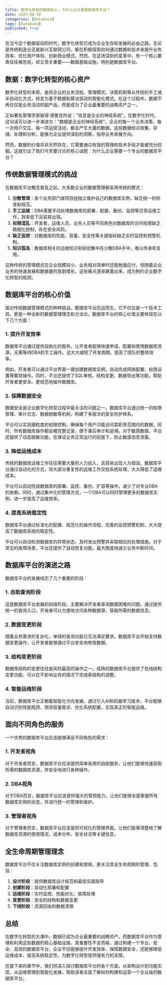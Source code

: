 ```yaml
---
title: 数字化转型的数据核心: 为什么企业需要数据库平台？
date: 2025-08-30
categories: [Database]
tags: [database]
published: true
---
```

在当今这个数据驱动的时代，数字化转型已成为企业生存和发展的必由之路。无论是传统制造业还是新兴互联网公司，都在积极探索如何通过数据和技术来提升业务效率、优化用户体验、创新商业模式。然而，在这场深刻的变革中，有一个核心要素往往被忽视，却又至关重要——数据基础设施，特别是数据库平台。

## 数据：数字化转型的核心资产

数字化转型的本质，是将企业的业务流程、管理模式、决策机制等从传统的手工或半自动化方式，转变为基于数据和算法驱动的智能化模式。在这个过程中，数据不再仅仅是业务活动的副产品，而是成为了企业最重要的战略资产之一。

正如著名管理学家彼得·德鲁克所说："信息是企业的神经系统"。在数字化时代，这句话可以进一步演进为："数据是企业的神经系统"。企业的每一个业务决策、每一次用户交互、每一项运营活动，都会产生大量的数据。这些数据经过收集、存储、处理和分析，能够为企业提供深刻的洞察，指导业务发展方向。

然而，数据的价值并非天然存在，它需要通过有效的管理和技术手段才能被充分挖掘。这就引出了我们今天要讨论的核心话题：为什么企业需要一个专业的数据库平台？

## 传统数据管理模式的挑战

在数据库平台概念普及之前，大多数企业的数据管理都采用传统的模式：

1. **分散管理**：各个业务部门或项目组独立维护自己的数据库实例，缺乏统一的标准和规范。
2. **手工运维**：DBA需要手动处理数据库的部署、配置、备份、监控等日常运维工作，效率低下且容易出错。
3. **权限混乱**：开发者、运维人员、业务人员等不同角色对数据库的访问权限缺乏精细化控制，存在安全风险。
4. **缺乏监控**：对数据库的性能、容量、安全性等关键指标缺乏实时监控和预警机制。
5. **知识孤岛**：数据库相关的运维知识和经验集中在少数DBA手中，难以传承和复用。

这种传统的管理模式在企业规模较小、业务相对简单时还能勉强应付，但随着企业业务的快速发展和数据量的急剧增长，这些痛点逐渐暴露出来，成为制约企业数字化转型的瓶颈。

## 数据库平台的核心价值

面对传统数据管理模式的种种挑战，数据库平台应运而生。它不仅仅是一个技术工具，更是一种全新的数据管理理念和方法论。数据库平台的核心价值主要体现在以下几个方面：

### 1. 提升开发效率

数据库平台通过提供自助化的服务，让开发者能够快速申请、配置和使用数据库资源，无需等待DBA的手工操作。这大大缩短了开发周期，提高了团队的整体效率。

例如，开发者可以通过平台界面一键创建数据库实例，自动完成网络配置、权限设置等繁琐操作。同时，平台还提供了SQL审核、结构变更、数据导出等功能，帮助开发者更安全、更规范地操作数据库。

### 2. 保障数据安全

数据安全是企业数字化转型过程中最关注的问题之一。数据库平台通过统一的权限管理、审计日志、数据脱敏等机制，构建了多层次的安全防护体系。

平台可以实现细粒度的权限控制，确保每个用户只能访问其职责范围内的数据。同时，所有数据库操作都会被完整记录，便于事后审计和追溯。对于敏感数据，平台还提供了动态脱敏功能，在保证业务正常运行的前提下，防止敏感信息泄露。

### 3. 降低运维成本

传统的数据库运维工作往往需要大量的人力投入，且容易出现人为错误。数据库平台通过自动化的方式，将大部分重复性的运维工作交给系统处理，大大降低了运维成本。

平台可以自动完成数据库的部署、监控、备份、扩容等操作，减少了对专业DBA的依赖。同时，通过集中化的管理方式，一个DBA可以同时管理更多的数据库实例，进一步提高了运维效率。

### 4. 提高系统稳定性

数据库平台通过标准化的配置、规范化的操作流程、完善的监控预警机制，大大提高了数据库系统的稳定性。

平台可以自动检测数据库的异常状态，及时发出预警并采取相应的处理措施。对于常见的故障场景，平台还提供了自动恢复功能，最大限度地减少业务中断时间。

## 数据库平台的演进之路

数据库平台的发展经历了几个重要的阶段：

### 1. 自助查询阶段

这是数据库平台发展的初级阶段，主要解决开发者查询数据困难的问题。通过提供统一的查询入口，开发者可以方便地访问各种数据源，获取所需的数据信息。

### 2. 数据变更阶段

随着业务需求的复杂化，单纯的查询功能已无法满足要求。数据库平台开始支持数据变更操作，让开发者能够通过平台安全地修改数据。

### 3. 结构变更阶段

数据库结构的变更往往是风险最高的操作之一。成熟的数据库平台提供了在线结构变更功能，可以在不影响业务的情况下完成表结构的调整。

### 4. 智能运维阶段

当前，数据库平台正朝着智能化方向发展。通过引入AI和机器学习技术，平台能够自动识别性能瓶颈、预测容量需求、优化系统配置，实现真正的智能运维。

## 面向不同角色的服务

一个优秀的数据库平台应该能够满足不同角色的需求：

### 1. 开发者视角

对于开发者而言，数据库平台应该提供简单易用的自助服务，让他们能够快速获取所需的数据库资源，并安全地进行各种操作。

### 2. DBA视角

对于DBA而言，数据库平台应该提供强大的管控能力，让他们能够全面掌握所有数据库实例的状态，并进行统一的管理和维护。

### 3. 管理者视角

对于管理者而言，数据库平台应该提供可视化的管理界面，让他们能够清楚地了解数据库资源的使用情况、成本分布、安全状况等关键信息。

## 全生命周期管理理念

数据库平台不仅关注数据库实例的创建和使用，更关注其全生命周期的管理，包括：

1. **设计阶段**：提供数据库设计规范和最佳实践指导
2. **创建阶段**：自动化部署和配置
3. **运维阶段**：实时监控、性能优化、故障处理
4. **变更阶段**：安全的结构和数据变更
5. **下线阶段**：资源回收和数据清理

## 总结

在数字化转型的大潮中，数据已成为企业最重要的战略资产。而数据库平台作为管理和利用这些数据的核心基础设施，其重要性不言而喻。通过构建一个专业、安全、高效的数据库平台，企业不仅能够提升开发效率、保障数据安全，还能够降低运维成本、提高系统稳定性，为数字化转型提供强有力的支撑。

在接下来的章节中，我们将深入探讨数据库平台的各个方面，从架构设计到功能实现，从运维管理到智能化发展，帮助读者全面了解如何构建和运营一个企业级的数据库平台。